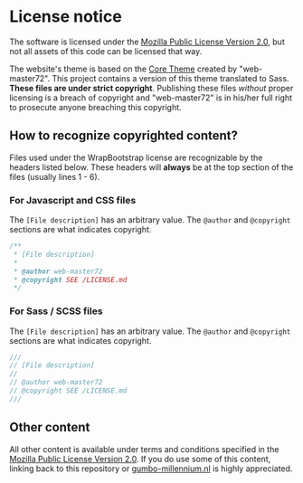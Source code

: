 # License notice

The software is licensed under the [Mozilla Public License Version 2.0][1], but not all
assets of this code can be licensed that way.

The website's theme is based on the [Core Theme][2] created by "web-master72".
This project contains a version of this theme translated to Sass.  **These files
are under strict copyright**. Publishing these files *without* proper licensing
is a breach of copyright and "web-master72" is in his/her full right to
prosecute anyone breaching this copyright.

## How to recognize copyrighted content?

Files used under the WrapBootstrap license are recognizable by the headers
listed below. These headers will **always** be at the top section of the files
(usually lines 1 - 6).

### For Javascript and CSS files

The `[File description]` has an arbitrary value. The `@author` and `@copyright`
sections are what indicates copyright.

```js
/**
 * [File description]
 *
 * @author web-master72
 * @copyright SEE /LICENSE.md
 */
```
### For Sass / SCSS files

The `[File description]` has an arbitrary value. The `@author` and `@copyright`
sections are what indicates copyright.

```scss
///
// [File description]
//
// @author web-master72
// @copyright SEE /LICENSE.md
///
```

## Other content

All other content is available under terms and conditions specified in the [Mozilla Public License Version 2.0][1].
If you do use some of this content, linking back to this repository or [gumbo-millennium.nl][3] is highly appreciated.

[1]: ./LICENSE.md
[2]: https://wrapbootstrap.com/theme/core-multipurpose-bootstrap-4-theme-WB0822P51
[3]: https://www.gumbo-millennium.nl/
